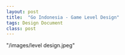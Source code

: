 ```yaml
---
layout: post
title:  "Go Indonesia - Game Level Design"
tags: Design Document
class: post
---
```


"/images/level design.jpeg"
